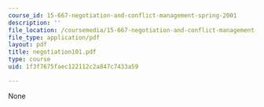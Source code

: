 ```yaml
---
course_id: 15-667-negotiation-and-conflict-management-spring-2001
description: ''
file_location: /coursemedia/15-667-negotiation-and-conflict-management-spring-2001/1f3f7675faec122112c2a847c7433a59_negotiation101.pdf
file_type: application/pdf
layout: pdf
title: negotiation101.pdf
type: course
uid: 1f3f7675faec122112c2a847c7433a59

---
```

None